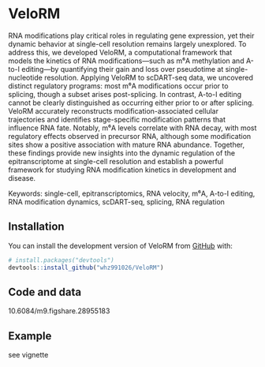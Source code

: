 
# VeloRM

<!-- badges: start -->
<!-- badges: end -->

RNA modifications play critical roles in regulating gene expression, yet their dynamic behavior at single-cell resolution remains largely unexplored. To address this, we developed VeloRM, a computational framework that models the kinetics of RNA modifications—such as m⁶A methylation and A-to-I editing—by quantifying their gain and loss over pseudotime at single-nucleotide resolution. Applying VeloRM to scDART-seq data, we uncovered distinct regulatory programs: most m⁶A modifications occur prior to splicing, though a subset arises post-splicing. In contrast, A-to-I editing cannot be clearly distinguished as occurring either prior to or after splicing. VeloRM accurately reconstructs modification-associated cellular trajectories and identifies stage-specific modification patterns that influence RNA fate. Notably, m⁶A levels correlate with RNA decay, with most regulatory effects observed in precursor RNA, although some modification sites show a positive association with mature RNA abundance. Together, these findings provide new insights into the dynamic regulation of the epitranscriptome at single-cell resolution and establish a powerful framework for studying RNA modification kinetics in development and disease.

Keywords: single-cell, epitranscriptomics, RNA velocity, m⁶A, A-to-I editing, RNA modification dynamics, scDART-seq, splicing, RNA regulation



## Installation

You can install the development version of VeloRM from [GitHub](https://github.com/) with:

``` r
# install.packages("devtools")
devtools::install_github("whz991026/VeloRM")
```
## Code and data
10.6084/m9.figshare.28955183



## Example
see vignette
